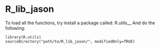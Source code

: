 # R_lib_jason

To load all the functions, try install a package called: R.utils__
And do the following:  
```
library(R.utils)
sourceDirectory("path/to/R_lib_jason/", modifiedOnly=TRUE)
```
